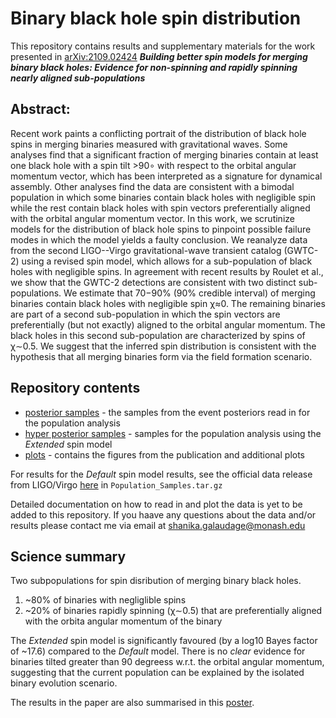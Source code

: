 # Binary black hole spin distribution

This repository contains results and supplementary materials for the work presented in [arXiv:2109.02424](https://arxiv.org/abs/2109.02424) **_Building better spin models for merging binary black holes: Evidence for non-spinning and rapidly spinning nearly aligned sub-populations_**

## Abstract:
Recent work paints a conflicting portrait of the distribution of black hole spins in merging binaries measured with gravitational waves. Some analyses find that a significant fraction of merging binaries contain at least one black hole with a spin tilt >90∘ with respect to the orbital angular momentum vector, which has been interpreted as a signature for dynamical assembly. Other analyses find the data are consistent with a bimodal population in which some binaries contain black holes with negligible spin while the rest contain black holes with spin vectors preferentially aligned with the orbital angular momentum vector. In this work, we scrutinize models for the distribution of black hole spins to pinpoint possible failure modes in which the model yields a faulty conclusion. We reanalyze data from the second LIGO--Virgo gravitational-wave transient catalog (GWTC-2) using a revised spin model, which allows for a sub-population of black holes with negligible spins. In agreement with recent results by Roulet et al., we show that the GWTC-2 detections are consistent with two distinct sub-populations. We estimate that 70−90% (90\% credible interval) of merging binaries contain black holes with negligible spin χ≈0. The remaining binaries are part of a second sub-population in which the spin vectors are preferentially (but not exactly) aligned to the orbital angular momentum. The black holes in this second sub-population are characterized by spins of χ∼0.5. We suggest that the inferred spin distribution is consistent with the hypothesis that all merging binaries form via the field formation scenario.

## Repository contents
* [posterior samples](./posterior_samples) - the samples from the event posteriors read in for the population analysis
* [hyper posterior samples](./hyperposterior_samples) - samples for the population analysis using the _Extended_ spin model
* [plots](./plots) - contains the figures from the publication and additional plots

For results for the _Default_ spin model results, see the official data release from LIGO/Virgo [here](https://dcc.ligo.org/LIGO-P2000434/public) in `Population_Samples.tar.gz`

Detailed documentation on how to read in and plot the data is yet to be added to this repository. If you haave any questions about the data and/or results please contact me via email at shanika.galaudage@monash.edu

## Science summary

Two subpopulations for spin disribution of merging binary black holes.
1. ~80% of binaries with negliglible spins
2. ~20% of binaries rapidly spinning (χ∼0.5) that are preferentially aligned with the orbita angular momentum of the binary

The _Extended_ spin model is significantly favoured (by a log10 Bayes factor of ~17.6) compared to the _Default_ model. There is no _clear_ evidence for binaries tilted greater than 90 degreess w.r.t. the orbital angular momentum, suggesting that the current population can be explained by the isolated binary evolution scenario.

The results in the paper are also summarised in this [poster](https://shanikagalaudage.github.io/pdfs/talks_posters/Poster_LVK_Sep2021.pdf).
